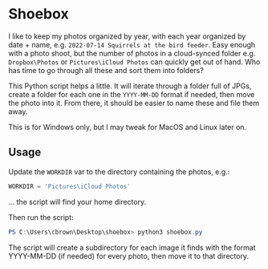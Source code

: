 # Shoebox

I like to keep my photos organized by year, with each year organized by date + name, e.g. `2022-07-14 Squirrels at the bird feeder`. Easy enough with a photo shoot, but the number of photos in a cloud-synced folder e.g. `Dropbox\Photos` or `Pictures\iCloud Photos` can quickly get out of hand. Who has time to go through all these and sort them into folders?

This Python script helps a little. It will iterate through a folder full of JPGs, create a folder for each one in the `YYYY-MM-DD` format if needed, then move the photo into it. From there, it should be easier to name these and file them away.

This is for Windows only, but I may tweak for MacOS and Linux later on.

## Usage

Update the `WORKDIR` var to the directory containing the photos, e.g.:

```python
WORKDIR = 'Pictures\iCloud Photos'
```

... the script will find your home directory.

Then run the script:

```powershell
PS C:\Users\cbrown\Desktop\shoebox> python3 shoebox.py
```

The script will create a subdirectory for each image it finds with the format YYYY-MM-DD (if needed) for every photo, then move it to that directory. 

